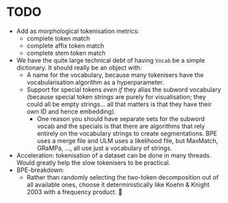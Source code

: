 # TODO
- Add as morphological tokenisation metrics: 
  - complete token match
  - complete affix token match
  - complete stem token match
- We have the quite large technical debt of having `Vocab` be a simple dictionary. It should really be an object with:
  - A name for the vocabulary, because many tokenisers have the vocabularisation algorithm as a hyperparameter. 
  - Support for special tokens *even if* they alias the subword vocabulary (because special token strings are
    purely for visualisation; they could all be empty strings... all that matters is that they have their own ID and hence embedding).
     - One reason you should have separate sets for the subword vocab and the specials is that there are algorithms that
       rely entirely on the vocabulary strings to create segmentations. BPE uses a merge file and ULM uses a likelihood file,
       but MaxMatch, GRaMPa, ..., all use just a vocabulary of strings.
- Acceleration: tokenisation of a dataset can be done in many threads. Would greatly help the slow tokenisers to be practical.
- BPE-breakdown:
  - Rather than randomly selecting the two-token decomposition out of all available ones, choose it
    deterministically like Koehn & Knight 2003 with a frequency product. :eyes:
